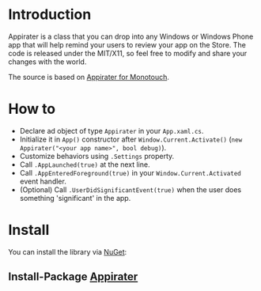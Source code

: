 Introduction
============
Appirater is a class that you can drop into any Windows or Windows Phone app that will help remind your users to review your app on the Store.  The code is released under the MIT/X11, so feel free to
modify and share your changes with the world. 

The source is based on [Appirater for Monotouch].

How to
======

* Declare ad object of type `Appirater` in your `App.xaml.cs`.
* Initialize it in `App()` constructor after `Window.Current.Activate()` (`new Appirater("<your app name>", bool debug)`).
* Customize behaviors using `.Settings` property.
* Call `.AppLaunched(true)` at the next line.
* Call `.AppEnteredForeground(true)` in your `Window.Current.Activated` event handler.
* (Optional) Call `.UserDidSignificantEvent(true)` when the user does something 'significant' in the app.

Install
=======
You can install the library via [NuGet]:

Install-Package [Appirater]
------------------------------

[Appirater for monotouch]:https://github.com/chebum/Appirater-for-MonoTouch
[NuGet]:http://nuget.org/
[Appirater]:http://nuget.org/packages/Appirater
